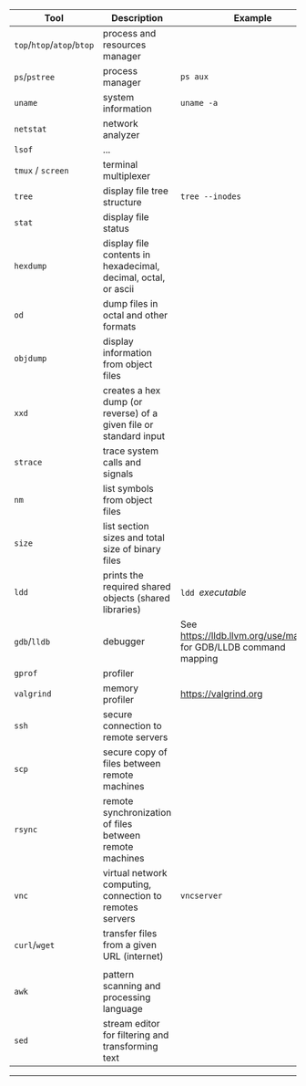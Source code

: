| Tool   | Description       |  Example |
|--------|-------------------|----------|
| `top`/`htop`/`atop`/`btop` | process and resources manager   |
| `ps`/`pstree` | process manager | `ps aux` |
| `uname`   |   system information  |   `uname -a`  |
| `netstat` | network analyzer  |
| `lsof`  | ... |
| `tmux` / `screen` | terminal multiplexer |
| `tree` | display file tree structure | `tree --inodes` |
| `stat` | display file status | 
| `hexdump` | display file contents in hexadecimal, decimal, octal, or ascii |
| `od`  | dump files in octal and other formats    |
| `objdump` | display information from object files |
| `xxd` | creates a hex dump (or reverse) of a given file or standard input |
| `strace` | trace system calls and signals |
| `nm` | list symbols from object files |
| `size` | list section sizes and total size of binary files |
| `ldd` | prints the required shared objects (shared libraries)  | `ldd `_executable_  |
| `gdb`/`lldb`  | debugger |    See https://lldb.llvm.org/use/map.html for GDB/LLDB command mapping |
| `gprof` | profiler |  
| `valgrind` | memory profiler |  https://valgrind.org  |
| `ssh` | secure connection to remote servers | 
| `scp` | secure copy of files between remote machines |
| `rsync` | remote synchronization of files between remote machines |
| `vnc` | virtual network computing, connection to remotes servers  | `vncserver` |
| `curl`/`wget` |   transfer files from a given URL (internet)  |
||
| `awk`  |   pattern scanning and processing language  |
| `sed`  |   stream editor for filtering and transforming text  |
-----------------------------------------
